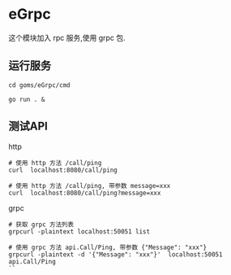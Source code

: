 # eGrpc

这个模块加入 rpc 服务,使用 grpc 包.

## 运行服务
```
cd goms/eGrpc/cmd

go run . & 

```

## 测试API

http
```
# 使用 http 方法 /call/ping
curl  localhost:8080/call/ping

# 使用 http 方法 /call/ping, 带参数 message=xxx
curl  localhost:8080/call/ping?message=xxx
```

grpc
```
# 获取 grpc 方法列表
grpcurl -plaintext localhost:50051 list

# 使用 grpc 方法 api.Call/Ping, 带参数 {"Message": "xxx"}
grpcurl -plaintext -d '{"Message": "xxx"}'  localhost:50051 api.Call/Ping 
``